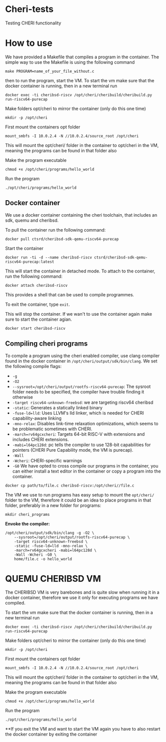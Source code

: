 # Cheri-tests
Testing CHERI functionality
# How to use
We have provided a Makefile that compiles a program in the container. The simple way to use the Makefile is using the following command
````
make PROGRAM=name_of_your_file_without.c
````
then to run the program, start the VM. To start the vm make sure that the docker container is running, then in a new terminal run
````
docker exec -ti cheribsd-riscv /opt/cheri/cheribuild/cheribuild.py run-riscv64-purecap
````
Make folders opt/cheri to mirror the container (only do this one time)
````
mkdir -p /opt/cheri
````
First mount the containers opt folder 
````
mount_smbfs -I 10.0.2.4 -N //10.0.2.4/source_root /opt/cheri
````
This will mount the opt/cheri/ folder in the container to opt/cheri in the VM, meaning the programs can be found in that folder also

Make the program executable
````
chmod +x /opt/cheri/programs/hello_world
````
Run the program
````
./opt/cheri/programs/hello_world
````

## Docker container
We use a docker container containing the cheri toolchain, that includes an sdk, quemu and cheribsd.

To pull the container run the following command:
````
docker pull ctsrd/cheribsd-sdk-qemu-riscv64-purecap
````
Start the container
````
docker run -ti -d --name cheribsd-riscv ctsrd/cheribsd-sdk-qemu-riscv64-purecap:latest
````
This will start the container in detached mode. To attach to the container, run the following command:
````
docker attach cheribsd-riscv
````
This provides a shell that can be used to compile programmes.

To exit the container, type ``exit``.

This will stop the container. If we wan't to use the container again make sure to start the container agian.
````
docker start cheribsd-riscv
````
## Compiling cheri programs
To compile a program using the cheri enabled compiler, use clang compiler found in the docker container in `/opt/cheri/output/sdk/bin/clang`. 
We set the following compile flags:
- ``-g`` 
- ``-O2``
- ``--sysroot=/opt/cheri/output/rootfs-riscv64-purecap``: The sysroot folder needs to be specified, the compiler have trouble finding it otherwise
- ``-target riscv64-unknown-freebsd``: we are targeting riscv64 cheribsd
- ``-static``: Generates a statically linked binary 
- ``-fuse-ld=lld``: Uses LLVM's lld linker, which is needed for CHERI capability-aware linking
- ``-mno-relax``: Disables link-time relaxation optimizations, which seems to be problematic sometimes with CHERI.
- ``-march=rv64gcxcheri``: Targets 64-bit RISC-V with extensions and includes CHERI extensions.
- ``-mabi=l64pc128d``: pc tells the compiler to use 128-bit capabilities for pointers (CHERI Pure Capability mode, the VM is purecap).
- ``-Wall``
- ``-Wcheri``: CHERI-specific warnings
- ``-G0``
We have opted to cross compile our programs in the container, you can either install a text editor in the container or copy a program into the container.
````
docker cp path/to/file.c cheribsd-riscv:/opt/cheri//file.c
````
The VM we use to run programs has easy setup to mount the ``opt/cheri/`` folder to the VM, therefore it could be an idea to place programs in that folder, preferably in a new folder for programs:

````
mkdir cheri_programs
````
**Envoke the compiler:**
````
/opt/cheri/output/sdk/bin/clang -g -O2 \
    --sysroot=/opt/cheri/output/rootfs-riscv64-purecap \
    -target riscv64-unknown-freebsd \
    -static -fuse-ld=lld -mno-relax \
    -march=rv64gcxcheri -mabi=l64pc128d \
    -Wall -Wcheri -G0 \
    home/file.c -o hello_world
````
# QUEMU CHERIBSD VM
The CHERIBSD VM is very barebones and is quite slow when running it in a docker container, therefore we use it only for executing programs we have compiled. 

To start the vm make sure that the docker container is running, then in a new terminal run 
````
docker exec -ti cheribsd-riscv /opt/cheri/cheribuild/cheribuild.py run-riscv64-purecap
````
Make folders opt/cheri to mirror the container (only do this one time)
````
mkdir -p /opt/cheri
````
First mount the containers opt folder 
````
mount_smbfs -I 10.0.2.4 -N //10.0.2.4/source_root /opt/cheri
````
This will mount the opt/cheri/ folder in the container to opt/cheri in the VM, meaning the programs can be found in that folder also

Make the program executable
````
chmod +x /opt/cheri/programs/hello_world
````
Run the program
````
./opt/cheri/programs/hello_world
````
**If you exit the VM and want to start the VM again you have to also restart the docker container by exiting the container 





